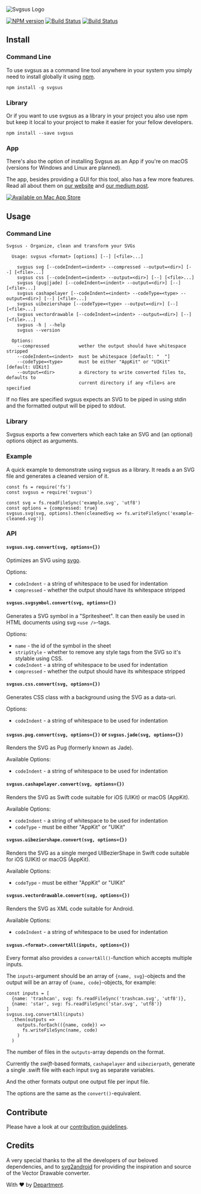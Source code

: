 
![Svgsus Logo](http://www.svgs.us/images/svgsus_og@2x.png)

[![NPM version](https://badge.fury.io/js/svgsus.svg)](https://npmjs.org/package/svgsus) [![Build Status](https://secure.travis-ci.org/department-stockholm/svgsus.svg)](https://travis-ci.org/department-stockholm/svgsus) [![Build Status](https://ci.appveyor.com/api/projects/status/github/department-stockholm/svgsus?branch=master&svg=true)](https://ci.appveyor.com/project/slaskis/svgsus)

## Install

### Command Line

To use svgsus as a command line tool anywhere in your system you simply need
to install globally it using [npm](https://npm.com).

```
npm install -g svgsus
```

### Library

Or if you want to use svgsus as a library in your project you also use npm but
keep it local to your project to make it easier for your fellow developers.

```
npm install --save svgsus
```

### App

There's also the option of installing Svgsus as an App if you're on macOS
(versions for Windows and Linux are planned).

The app, besides providing a GUI for this tool, also has a few more features.
Read all about them on [our website](http://www.svgs.us) and [our medium post](https://medium.com/@DepartmentStockholm/svgsus-tips-tricks-ba2de435fee0#.o193oyj0t).

[![Available on Mac App Store](https://devimages.apple.com.edgekey.net/app-store/marketing/guidelines/mac/images/badge-download-on-the-mac-app-store.svg)](https://itunes.apple.com/en/app/svgsus/id1106867065?l=en&mt=12)


## Usage


### Command Line

```
Svgsus - Organize, clean and transform your SVGs

  Usage: svgsus <format> [options] [--] [<file>...]

    svgsus svg [--codeIndent=<indent> --compressed --output=<dir>] [--] [<file>...]
    svgsus css [--codeIndent=<indent> --output=<dir>] [--] [<file>...]
    svgsus (pug|jade) [--codeIndent=<indent> --output=<dir>] [--] [<file>...]
    svgsus cashapelayer [--codeIndent=<indent> --codeType=<type> --output=<dir>] [--] [<file>...]
    svgsus uibeziershape [--codeType=<type> --output=<dir>] [--] [<file>...]
    svgsus vectordrawable [--codeIndent=<indent> --output=<dir>] [--] [<file>...]
    svgsus -h | --help
    svgsus --version

  Options:
    --compressed           wether the output should have whitespace stripped
    --codeIndent=<indent>  must be whitespace [default: "  "]
    --codeType=<type>      must be either "AppKit" or "UIKit" [default: UIKit]
    --output=<dir>         a directory to write converted files to, defaults to
                           current directory if any <file>s are specified
```

If no files are specified svgsus expects an SVG to be piped in using stdin and
the formatted output will be piped to stdout.


### Library

Svgsus exports a few converters which each take an SVG and (an optional)
options object as arguments.

### Example

A quick example to demonstrate using svgsus as a library. It reads a an SVG file
and generates a cleaned version of it.

```
const fs = require('fs')
const svgsus = require('svgsus')

const svg = fs.readFileSync('example.svg', 'utf8')
const options = {compressed: true}
svgsus.svg(svg, options).then(cleanedSvg => fs.writeFileSync('example-cleaned.svg'))
```

### API

#### `svgsus.svg.convert(svg, options={})`

Optimizes an SVG using [svgo](https://github.com/svg/svgo).

Options:

- `codeIndent` - a string of whitespace to be used for indentation
- `compressed` - whether the output should have its whitespace stripped

#### `svgsus.svgsymbol.convert(svg, options={})`

Generates a SVG symbol in a "Spritesheet". It can then easily be used in HTML
documents using svg `<use />`-tags.

Options:

- `name` - the id of the symbol in the sheet
- `stripStyle` - whether to remove any style tags from the SVG so it's stylable using CSS.
- `codeIndent` - a string of whitespace to be used for indentation
- `compressed` - whether the output should have its whitespace stripped

#### `svgsus.css.convert(svg, options={})`

Generates CSS class with a background using the SVG as a data-uri.

Options:

- `codeIndent` - a string of whitespace to be used for indentation

#### `svgsus.pug.convert(svg, options={})` or `svgsus.jade(svg, options={})`

Renders the SVG as Pug (formerly known as Jade).

Available Options:

- `codeIndent` - a string of whitespace to be used for indentation

#### `svgsus.cashapelayer.convert(svg, options={})`

Renders the SVG as Swift code suitable for iOS (UIKit) or macOS (AppKit).

Available Options:

- `codeIndent` - a string of whitespace to be used for indentation
- `codeType` - must be either "AppKit" or "UIKit"

#### `svgsus.uibeziershape.convert(svg, options={})`

Renders the SVG as a single merged UIBezierShape in Swift code suitable
for iOS (UIKit) or macOS (AppKit).

Available Options:

- `codeType` - must be either "AppKit" or "UIKit"

#### `svgsus.vectordrawable.convert(svg, options={})`

Renders the SVG as XML code suitable for Android.

Available Options:

- `codeIndent` - a string of whitespace to be used for indentation


#### `svgsus.<format>.convertAll(inputs, options={})`

Every format also provides a `convertAll()`-function which accepts multiple
inputs.

The `inputs`-argument should be an array of `{name, svg}`-objects and the
output will be an array of `{name, code}`-objects, for example:

```
const inputs = [
  {name: 'trashcan', svg: fs.readFileSync('trashcan.svg', 'utf8')},
  {name: 'star', svg: fs.readFileSync('star.svg', 'utf8')}
]
svgsus.svg.convertAll(inputs)
  .then(outputs =>
    outputs.forEach(({name, code}) =>
      fs.writeFileSync(name, code)
    )
  )
```

The number of files in the `outputs`-array depends on the format.

Currently the _swift_-based formats, `cashapelayer` and `uibezierpath`,
generate a single .swift file with each input svg as separate variables.

And the other formats output one output file per input file.

The options are the same as the `convert()`-equivalent.


## Contribute

Please have a look at our [contribution guidelines](CONTRIBUTING.md).


## Credits

A very special thanks to the all the developers of our beloved dependencies, and to [svg2android](https://github.com/inloop/svg2android) for providing the inspiration and source of the Vector Drawable converter.


With ❤️ by [Department](https://department.se).
